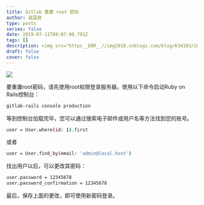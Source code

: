 ```yaml
---
title: Gitlab 重置 root 密码
author: 高国良
type: posts
series: false
date: 2019-07-11T08:07:00.791Z
tags: []
description: <img src="https__ERR__//img2018.cnblogs.com/blog/634103/201908/634103-20190812005008821-76726312.png" class="desc_img">
draft: false 
cover: false
---
```


![](https://img2018.cnblogs.com/blog/634103/201908/634103-20190812005008821-76726312.png)

要重置root密码，请先使用root权限登录服务器。使用以下命令启动Ruby on Rails控制台：

```bash
gitlab-rails console production
```

等到控制台加载完毕，您可以通过搜索电子邮件或用户名等方法找到您的账号。

```bash
user = User.where(id: 1).first
```

或者

```bash
user = User.find_by(email: 'admin@local.host')
```

找出用户以后，可以更改其密码：

```bash
user.password = 12345678
user.password_confirmation = 12345678
```

最后，保存上面的更改，即可使用新密码登录。
